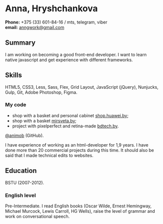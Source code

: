 # Anna, Hryshchankova

**Phone:** +375 (33) 601-84-16 / mts, telegram, viber  
**email:** anngwork@gmail.com

## Summary

I am working on becoming a good front-end developer. I want to learn native javascript and get experience with different frameworks.

## Skills

HTML5, CSS3, Less, Sass, Flex, Grid Layout, JavaScript (jQuery), Nunjucks, Gulp, Git, Adobe Photoshop, Figma.

### My code

* shop with a basket and personal cabinet [shop.huawei.by](http://shop.huawei.by/);
* shop with a basket [mirsveta.by](https://mirsveta.by/);
* project with pixelperfect and retina-made [bdtech.by](https://bdtech.by/).

[@animob](https://github.com/animob) (GitHub).

I have experience of working as an html-developer for 1,9 years. I have done more than 20 commercial projects during this time. It should also be said that I made technical edits to websites.

## Education

BSTU (2007-2012).

### English level

Pre-Intermediate. I read English books (Oscar Wilde, Ernest Hemingway, Michael Murcock, Lewis Carroll, HG Wells), raise the level of grammar and work on conversational speech.
